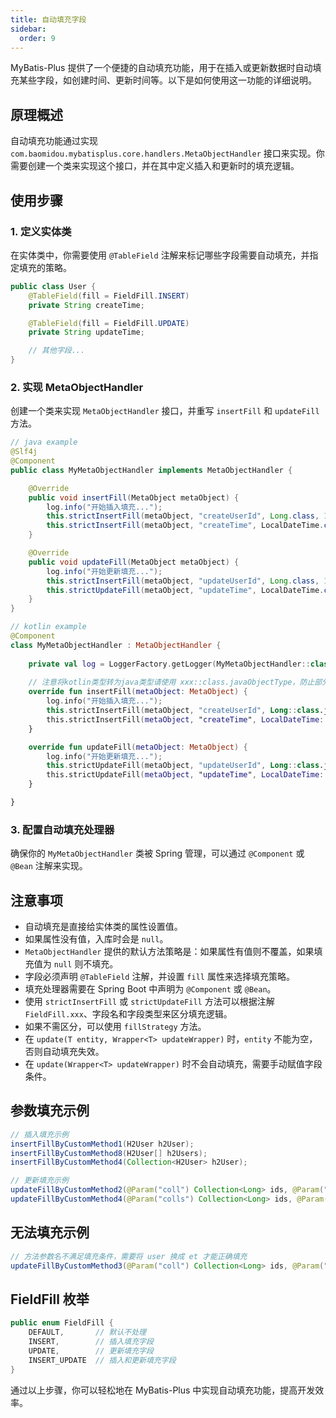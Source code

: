 ```yaml
---
title: 自动填充字段
sidebar:
  order: 9
---
```


MyBatis-Plus 提供了一个便捷的自动填充功能，用于在插入或更新数据时自动填充某些字段，如创建时间、更新时间等。以下是如何使用这一功能的详细说明。

## 原理概述

自动填充功能通过实现 `com.baomidou.mybatisplus.core.handlers.MetaObjectHandler` 接口来实现。你需要创建一个类来实现这个接口，并在其中定义插入和更新时的填充逻辑。

## 使用步骤

### 1. 定义实体类

在实体类中，你需要使用 `@TableField` 注解来标记哪些字段需要自动填充，并指定填充的策略。

```java
public class User {
    @TableField(fill = FieldFill.INSERT)
    private String createTime;

    @TableField(fill = FieldFill.UPDATE)
    private String updateTime;

    // 其他字段...
}
```

### 2. 实现 MetaObjectHandler

创建一个类来实现 `MetaObjectHandler` 接口，并重写 `insertFill` 和 `updateFill` 方法。

```java
// java example
@Slf4j
@Component
public class MyMetaObjectHandler implements MetaObjectHandler {

    @Override
    public void insertFill(MetaObject metaObject) {
        log.info("开始插入填充...");
        this.strictInsertFill(metaObject, "createUserId", Long.class, 123456L)
        this.strictInsertFill(metaObject, "createTime", LocalDateTime.class, LocalDateTime.now());
    }

    @Override
    public void updateFill(MetaObject metaObject) {
        log.info("开始更新填充...");
        this.strictInsertFill(metaObject, "updateUserId", Long.class, 123456L)
        this.strictUpdateFill(metaObject, "updateTime", LocalDateTime.class, LocalDateTime.now());
    }
}
```
```kotlin
// kotlin example
@Component
class MyMetaObjectHandler : MetaObjectHandler {
    
    private val log = LoggerFactory.getLogger(MyMetaObjectHandler::class.java)
    
    // 注意将kotlin类型转为java类型请使用 xxx::class.javaObjectType，防止部分类型使用xxx::class.java转换为基本类型导致类型不一致无法填充
    override fun insertFill(metaObject: MetaObject) {
        log.info("开始插入填充...");
        this.strictInsertFill(metaObject, "createUserId", Long::class.javaObjectType, 123456L)
        this.strictInsertFill(metaObject, "createTime", LocalDateTime::class.javaObjectType, LocalDateTime.now())
    }

    override fun updateFill(metaObject: MetaObject) {
        log.info("开始更新填充...");
        this.strictUpdateFill(metaObject, "updateUserId", Long::class.javaObjectType, 123456L)
        this.strictUpdateFill(metaObject, "updateTime", LocalDateTime::class.javaObjectType, LocalDateTime.now())
    }

}
```
### 3. 配置自动填充处理器

确保你的 `MyMetaObjectHandler` 类被 Spring 管理，可以通过 `@Component` 或 `@Bean` 注解来实现。

## 注意事项

- 自动填充是直接给实体类的属性设置值。
- 如果属性没有值，入库时会是 `null`。
- `MetaObjectHandler` 提供的默认方法策略是：如果属性有值则不覆盖，如果填充值为 `null` 则不填充。
- 字段必须声明 `@TableField` 注解，并设置 `fill` 属性来选择填充策略。
- 填充处理器需要在 Spring Boot 中声明为 `@Component` 或 `@Bean`。
- 使用 `strictInsertFill` 或 `strictUpdateFill` 方法可以根据注解 `FieldFill.xxx`、字段名和字段类型来区分填充逻辑。
- 如果不需区分，可以使用 `fillStrategy` 方法。
- 在 `update(T entity, Wrapper<T> updateWrapper)` 时，`entity` 不能为空，否则自动填充失效。
- 在 `update(Wrapper<T> updateWrapper)` 时不会自动填充，需要手动赋值字段条件。

## 参数填充示例

```java
// 插入填充示例
insertFillByCustomMethod1(H2User h2User);
insertFillByCustomMethod8(H2User[] h2Users);
insertFillByCustomMethod4(Collection<H2User> h2User);

// 更新填充示例
updateFillByCustomMethod2(@Param("coll") Collection<Long> ids, @Param("et") H2User h2User);
updateFillByCustomMethod4(@Param("colls") Collection<Long> ids, @Param("et") H2User h2User);
```

## 无法填充示例

```java
// 方法参数名不满足填充条件，需要将 user 换成 et 才能正确填充
updateFillByCustomMethod3(@Param("coll") Collection<Long> ids, @Param("user") H2User h2User);
```

## FieldFill 枚举

```java
public enum FieldFill {
    DEFAULT,       // 默认不处理
    INSERT,        // 插入填充字段
    UPDATE,        // 更新填充字段
    INSERT_UPDATE  // 插入和更新填充字段
}
```

通过以上步骤，你可以轻松地在 MyBatis-Plus 中实现自动填充功能，提高开发效率。
